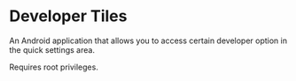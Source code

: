 # Developer Tiles
An Android application that allows you to access certain developer option in the quick settings area. 

Requires root privileges.
